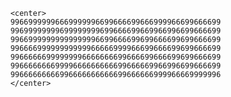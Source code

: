         <center>
        99669999996669999996699666699666999966699666699
        99699999999699999999699666699669966996699666699
        99669999999999999996699666699699666699699666699
        99666699999999999966666999966699666699699666699
        99666666999999996666666699666699666699699666699
        99666666669999666666666699666669966996699666699
        99666666666996666666666699666666999966669999996
        </center>
